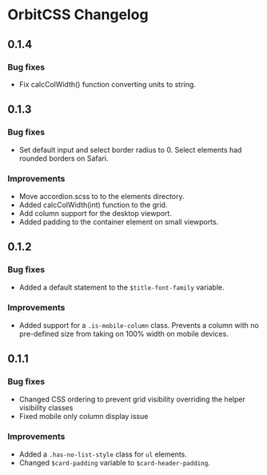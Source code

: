 # OrbitCSS Changelog

## 0.1.4

### Bug fixes

* Fix calcColWidth() function converting units to string.

## 0.1.3

### Bug fixes

* Set default input and select border radius to 0. Select elements had rounded borders on Safari.

### Improvements

* Move accordion.scss to to the elements directory.
* Added calcColWidth(int) function to the grid.
* Add column support for the desktop viewport.
* Added padding to the container element on small viewports.


## 0.1.2

### Bug fixes

* Added a default statement to the `$title-font-family` variable.

### Improvements

* Added support for a `.is-mobile-column` class. Prevents a column with no pre-defined size from taking on 100% width on mobile devices.

## 0.1.1

### Bug fixes

* Changed CSS ordering to prevent grid visibility overriding the helper visibility classes
* Fixed mobile only column display issue

### Improvements

* Added a `.has-no-list-style` class for `ul` elements.
* Changed `$card-padding` variable to `$card-header-padding`.
